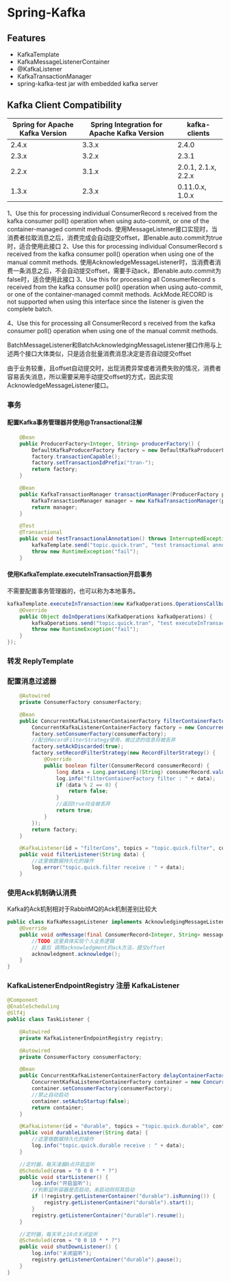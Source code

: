 # Spring-Kafka
<!-- @author DHJT 2020-02-12 -->
## Features
- KafkaTemplate
- KafkaMessageListenerContainer
- @KafkaListener
- KafkaTransactionManager
- spring-kafka-test jar with embedded kafka server

## Kafka Client Compatibility
| Spring for Apache Kafka Version | Spring Integration for Apache Kafka Version |    kafka-clients    |
|---------------------------------|---------------------------------------------|---------------------|
| 2.4.x                           | 3.3.x                                       | 2.4.0               |
| 2.3.x                           | 3.2.x                                       | 2.3.1               |
| 2.2.x                           | 3.1.x                                       | 2.0.1, 2.1.x, 2.2.x |
| 1.3.x                           | 2.3.x                                       | 0.11.0.x, 1.0.x     |


1、Use this for processing individual ConsumerRecord s received from the kafka consumer poll() operation when using auto-commit, or one of the container-managed commit methods.
使用MessageListener接口实现时，当消费者拉取消息之后，消费完成会自动提交offset，即enable.auto.commit为true时，适合使用此接口
2、Use this for processing individual ConsumerRecord s received from the kafka consumer poll() operation when using one of the manual commit methods.
使用AcknowledgeMessageListener时，当消费者消费一条消息之后，不会自动提交offset，需要手动ack，即enable.auto.commit为false时，适合使用此接口
3、Use this for processing all ConsumerRecord s received from the kafka consumer poll() operation when using auto-commit, or one of the container-managed commit methods. AckMode.RECORD is not supported when using this interface since the listener is given the complete batch.

4、Use this for processing all ConsumerRecord s received from the kafka consumer poll() operation when using one of the manual commit methods.

BatchMessageListener和BatchAcknowledgingMessageListener接口作用与上述两个接口大体类似，只是适合批量消费消息决定是否自动提交offset

由于业务较重，且offset自动提交时，出现消费异常或者消费失败的情况，消费者容易丢失消息，所以需要采用手动提交offset的方式，因此实现AcknowledgeMessageListener接口。


### 事务

#### 配置Kafka事务管理器并使用@Transactional注解
```java
    @Bean
    public ProducerFactory<Integer, String> producerFactory() {
        DefaultKafkaProducerFactory factory = new DefaultKafkaProducerFactory<>(senderProps());
        factory.transactionCapable();
        factory.setTransactionIdPrefix("tran-");
        return factory;
    }

    @Bean
    public KafkaTransactionManager transactionManager(ProducerFactory producerFactory) {
        KafkaTransactionManager manager = new KafkaTransactionManager(producerFactory);
        return manager;
    }

    @Test
    @Transactional
    public void testTransactionalAnnotation() throws InterruptedException {
        kafkaTemplate.send("topic.quick.tran", "test transactional annotation");
        throw new RuntimeException("fail");
    }
```

#### 使用KafkaTemplate.executeInTransaction开启事务
不需要配置事务管理器的，也可以称为本地事务。
```java
kafkaTemplate.executeInTransaction(new KafkaOperations.OperationsCallback() {
    @Override
    public Object doInOperations(KafkaOperations kafkaOperations) {
        kafkaOperations.send("topic.quick.tran", "test executeInTransaction");
        throw new RuntimeException("fail");
    }
});
```

### 转发 ReplyTemplate

### 配置消息过滤器
```java
    @Autowired
    private ConsumerFactory consumerFactory;

    @Bean
    public ConcurrentKafkaListenerContainerFactory filterContainerFactory() {
        ConcurrentKafkaListenerContainerFactory factory = new ConcurrentKafkaListenerContainerFactory();
        factory.setConsumerFactory(consumerFactory);
        //配合RecordFilterStrategy使用，被过滤的信息将被丢弃
        factory.setAckDiscarded(true);
        factory.setRecordFilterStrategy(new RecordFilterStrategy() {
            @Override
            public boolean filter(ConsumerRecord consumerRecord) {
                long data = Long.parseLong((String) consumerRecord.value());
                log.info("filterContainerFactory filter : " + data);
                if (data % 2 == 0) {
                    return false;
                }
                //返回true将会被丢弃
                return true;
            }
        });
        return factory;
    }

    @KafkaListener(id = "filterCons", topics = "topic.quick.filter", containerFactory = "filterContainerFactory")
    public void filterListener(String data) {
        //这里做数据持久化的操作
        log.error("topic.quick.filter receive : " + data);
    }
```

### 使用Ack机制确认消费
Kafka的Ack机制相对于RabbitMQ的Ack机制差别比较大
```java
public class KafkaMessageListener implements AcknowledgingMessageListener<Integer, String> {
    @Override
    public void onMessage(final ConsumerRecord<Integer, String> message, final Acknowledgment acknowledgment) {
        //TODO 这里具体实现个人业务逻辑
        // 最后 调用acknowledgment的ack方法，提交offset
        acknowledgment.acknowledge();
    }
}
```

### KafkaListenerEndpointRegistry 注册 KafkaListener
```java
@Component
@EnableScheduling
@Slf4j
public class TaskListener {

    @Autowired
    private KafkaListenerEndpointRegistry registry;

    @Autowired
    private ConsumerFactory consumerFactory;

    @Bean
    public ConcurrentKafkaListenerContainerFactory delayContainerFactory() {
        ConcurrentKafkaListenerContainerFactory container = new ConcurrentKafkaListenerContainerFactory();
        container.setConsumerFactory(consumerFactory);
        //禁止自动启动
        container.setAutoStartup(false);
        return container;
    }

    @KafkaListener(id = "durable", topics = "topic.quick.durable", containerFactory = "delayContainerFactory")
    public void durableListener(String data) {
        //这里做数据持久化的操作
        log.info("topic.quick.durable receive : " + data);
    }

    //定时器，每天凌晨0点开启监听
    @Scheduled(cron = "0 0 0 * * ?")
    public void startListener() {
        log.info("开启监听");
        //判断监听容器是否启动，未启动则将其启动
        if (!registry.getListenerContainer("durable").isRunning()) {
            registry.getListenerContainer("durable").start();
        }
        registry.getListenerContainer("durable").resume();
    }

    //定时器，每天早上10点关闭监听
    @Scheduled(cron = "0 0 10 * * ?")
    public void shutDownListener() {
        log.info("关闭监听");
        registry.getListenerContainer("durable").pause();
    }
}
```

[1]: https://blog.csdn.net/jpfjdmm/article/details/100709256 'kafka介绍及使用'
[2]: https://www.jianshu.com/p/13589c6839ec 'Spring-Kafka（七）—— 实现消息转发以及ReplyTemplate'
[3]: https://www.jianshu.com/c/0c9d83802b0c 'Spring-Kafka史上最强入门教程'
[4]: https://www.jianshu.com/p/92487ba9052f 'Kafka在SpringBoot中的入门配置'